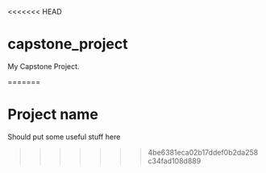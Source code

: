 <<<<<<< HEAD
# capstone_project

My Capstone Project.

=======
# Project name

Should put some useful stuff here
>>>>>>> 4be6381eca02b17ddef0b2da258c34fad108d889
